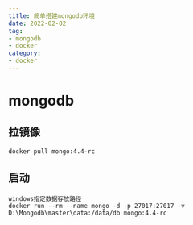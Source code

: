 ```yaml
---
title: 简单搭建mongodb环境
date: 2022-02-02
tag:
- mongodb
- docker
category:
- docker 
---
```

# 
# mongodb

## 拉镜像
```
docker pull mongo:4.4-rc
```
## 启动

```
windows指定数据存放路径
docker run --rm --name mongo -d -p 27017:27017 -v D:\Mongodb\master\data:/data/db mongo:4.4-rc
```
